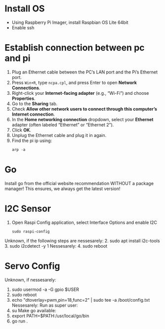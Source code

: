 # Install OS
- Using Raspberry Pi Imager, install Raspbian OS Lite 64bit
- Enable ssh

# Establish connection between pc and pi
1. Plug an Ethernet cable between the PC’s LAN port and the Pi’s Ethernet port.
2. Press `Win+R`, type `ncpa.cpl`, and press Enter to open **Network Connections**.
3. Right-click your **Internet-facing adapter** (e.g., “Wi-Fi”) and choose **Properties**.
4. Go to the **Sharing** tab.
5. Check **Allow other network users to connect through this computer’s Internet connection**.
6. In the **Home networking connection** dropdown, select your **Ethernet** adapter (often labeled “Ethernet” or “Ethernet 2”).
7. Click **OK**.
8. Unplug the Ethernet cable and plug it in again.
9. Find the pi ip using:
   ```powershell
   arp -a
   ```

# Go
Install go from the official website recommendation WITHOUT a package manager!
This ensures, we always get the latest version!

# I2C Sensor
1. Open Raspi Config application, select Interface Options and enable I2C
   ```shell
   sudo raspi-config
   ```
Unknown, if the following steps are nessesarely:
2. sudo apt install i2c-tools
3. sudo i2cdetect -y 1
Nessesarely:
4. sudo reboot

# Servo Config
Unknown, if nessesarely:
1. sudo usermod -a -G gpio $USER
2. sudo reboot
3. echo "dtoverlay=pwm,pin=18,func=2" | sudo tee -a /boot/config.txt
Nessesarely:
Run as super user:
4. su
Make go available:
5. export PATH=$PATH:/usr/local/go/bin
6. go run .
